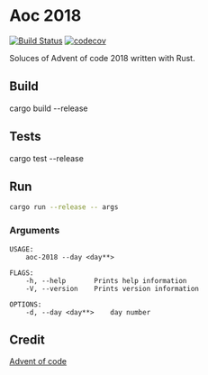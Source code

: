 # Aoc 2018

[![Build Status](https://travis-ci.org/alocquet/aoc-2018.svg?branch=develop)](https://travis-ci.org/alocquet/aoc-2018)
[![codecov](https://codecov.io/gh/alocquet/aoc-2018/branch/develop/graph/badge.svg)](https://codecov.io/gh/alocquet/aoc-2018)

Soluces of Advent of code 2018 written with Rust.

## Build
cargo build --release

## Tests
cargo test --release

## Run
```sh
cargo run --release -- args
```

### Arguments
```
USAGE:
    aoc-2018 --day <day**>

FLAGS:
    -h, --help       Prints help information
    -V, --version    Prints version information

OPTIONS:
    -d, --day <day**>    day number
```

## Credit
[Advent of code](http://adventofcode.com)